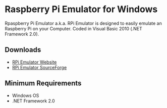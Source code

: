 # Raspberry Pi Emulator for Windows
Rpaspberry Pi Emulator a.k.a. RPi Emulator is designed to easily emulate an Raspberry Pi on your Computer. Coded in Visual Basic 2010 (.NET Framework 2.0).

## Downloads
+ [RPi Emulator Website](https://rpi-emulator.sourceforge.io/)
+ [RPi Emulator SourceForge](https://sourceforge.net/projects/rpi-emulator/)

## Minimum Requirements
+ Windows OS
+ .NET Framework 2.0
